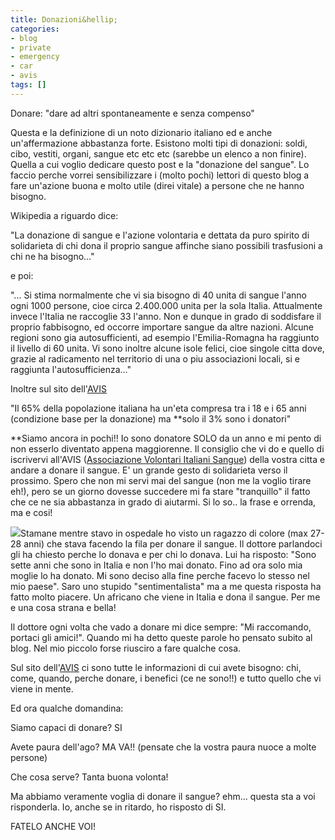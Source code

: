 ```yaml
---
title: Donazioni&hellip;
categories:
- blog
- private
- emergency
- car
- avis
tags: []
---
```

Donare: "dare ad altri spontaneamente e senza compenso"

Questa e la definizione di un noto dizionario italiano ed e anche
un'affermazione abbastanza forte. Esistono molti tipi di donazioni: soldi,
cibo, vestiti, organi, sangue etc etc etc (sarebbe un elenco a non finire).
Quella a cui voglio dedicare questo post e la "donazione del sangue". Lo
faccio perche vorrei sensibilizzare i (molto pochi) lettori di questo blog a
fare un'azione buona e molto utile (direi vitale) a persone che ne hanno
bisogno.

  
  
  
Wikipedia a riguardo dice:  
  
"La donazione di sangue e l'azione volontaria e dettata da puro spirito di
solidarieta di chi dona il proprio sangue affinche siano possibili trasfusioni
a chi ne ha bisogno..."  
  
  
  
e poi:  
  
  
  
"... Si stima normalmente che vi sia bisogno di 40 unita di sangue l'anno ogni
1000 persone, cioe circa 2.400.000 unita per la sola Italia. Attualmente
invece l'Italia ne raccoglie 33 l'anno. Non e dunque in grado di soddisfare il
proprio fabbisogno, ed occorre importare sangue da altre nazioni. Alcune
regioni sono gia autosufficienti, ad esempio l'Emilia-Romagna ha raggiunto il
livello di 60 unita. Vi sono inoltre alcune isole felici, cioe singole citta
dove, grazie al radicamento nel territorio di una o piu associazioni locali,
si e raggiunta l'autosufficienza..."  
  
  
  
Inoltre sul sito dell'[AVIS](http://www.avis.it/)  
  
  
  
"Il 65% della popolazione italiana ha un'eta compresa tra i 18 e i 65 anni
(condizione base per la donazione) ma **solo il 3% sono i donatori"  
  
  
  
**Siamo ancora in pochi!! Io sono donatore SOLO da un anno e mi pento di non esserlo diventato appena maggiorenne. Il consiglio che vi do e quello di iscrivervi all'AVIS ([Associazione Volontari Italiani Sangue](http://www.avis.it/)) della vostra citta e andare a donare il sangue. E' un grande gesto di solidarieta verso il prossimo. Spero che non mi servi mai del sangue (non me la voglio tirare eh!), pero se un giorno dovesse succedere mi fa stare "tranquillo" il fatto che ce ne sia abbastanza in grado di aiutarmi. Si lo so.. la frase e orrenda, ma e cosi!  
  
  
  
[![]({{site.url}}/images/avis.gif)]({{site.url}}/images/avis.gif)Stamane
mentre stavo in ospedale ho visto un ragazzo di colore (max 27-28 anni) che
stava facendo la fila per donare il sangue. Il dottore parlandoci gli ha
chiesto perche lo donava e per chi lo donava. Lui ha risposto: "Sono sette
anni che sono in Italia e non l'ho mai donato. Fino ad ora solo mia moglie lo
ha donato. Mi sono deciso alla fine perche facevo lo stesso nel mio paese".
Saro uno stupido "sentimentalista" ma a me questa risposta ha fatto molto
piacere. Un africano che viene in Italia e dona il sangue. Per me e una cosa
strana e bella!  
  
  
  
Il dottore ogni volta che vado a donare mi dice sempre: "Mi raccomando,
portaci gli amici!". Quando mi ha detto queste parole ho pensato subito al
blog. Nel mio piccolo forse riusciro a fare qualche cosa.  
  
  
  
Sul sito dell'[AVIS](http://www.avis.it/) ci sono tutte le informazioni di cui
avete bisogno: chi, come, quando, perche donare, i benefici (ce ne sono!!) e
tutto quello che vi viene in mente.  
  
  
  
Ed ora qualche domandina:  
  
  
  
Siamo capaci di donare? SI  
  
Avete paura dell'ago? MA VA!! (pensate che la vostra paura nuoce a molte
persone)  
  
Che cosa serve? Tanta buona volonta!  
  
Ma abbiamo veramente voglia di donare il sangue? ehm... questa sta a voi
risponderla. Io, anche se in ritardo, ho risposto di SI.  
  
  

FATELO ANCHE VOI!

  

